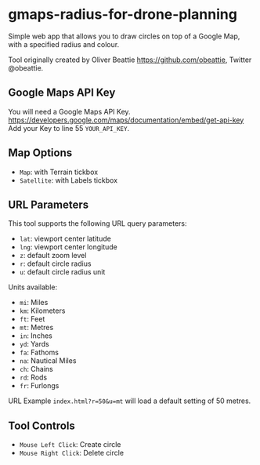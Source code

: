 # gmaps-radius-for-drone-planning
Simple web app that allows you to draw circles on top of a Google Map, with a specified radius and colour.

Tool originally created by Oliver Beattie https://github.com/obeattie, Twitter @obeattie.

## Google Maps API Key ##
You will need a Google Maps API Key.
https://developers.google.com/maps/documentation/embed/get-api-key
Add your Key to line 55 `YOUR_API_KEY`.

## Map Options ##
- `Map`: with Terrain tickbox
- `Satellite`: with Labels tickbox

## URL Parameters ##
This tool supports the following URL query parameters:
- `lat`: viewport center latitude
- `lng`: viewport center longitude
- `z`: default zoom level
- `r`: default circle radius
- `u`: default circle radius unit

Units available:
- `mi`: Miles
- `km`: Kilometers
- `ft`: Feet
- `mt`: Metres
- `in`: Inches
- `yd`: Yards
- `fa`: Fathoms
- `na`: Nautical Miles
- `ch`: Chains
- `rd`: Rods
- `fr`: Furlongs

URL Example `index.html?r=50&u=mt` will load a default setting of 50 metres.

## Tool Controls ##
- `Mouse Left Click`: Create circle
- `Mouse Right Click`: Delete circle
